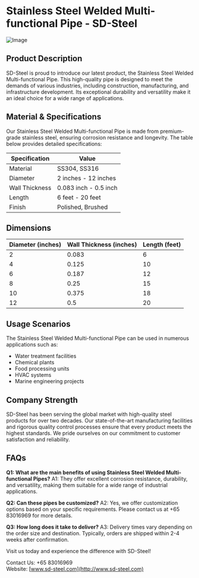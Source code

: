 # Stainless Steel Welded Multi-functional Pipe - SD-Steel

![Image](https://github.com/user-attachments/assets/2567258e-e124-4816-932d-1809bd27ef0b)

## Product Description

SD-Steel is proud to introduce our latest product, the Stainless Steel Welded Multi-functional Pipe. This high-quality pipe is designed to meet the demands of various industries, including construction, manufacturing, and infrastructure development. Its exceptional durability and versatility make it an ideal choice for a wide range of applications.

## Material & Specifications

Our Stainless Steel Welded Multi-functional Pipe is made from premium-grade stainless steel, ensuring corrosion resistance and longevity. The table below provides detailed specifications:

| Specification | Value |
|---------------|-------|
| Material      | SS304, SS316 |
| Diameter      | 2 inches - 12 inches |
| Wall Thickness | 0.083 inch - 0.5 inch |
| Length        | 6 feet - 20 feet |
| Finish        | Polished, Brushed |

## Dimensions

| Diameter (inches) | Wall Thickness (inches) | Length (feet) |
|-------------------|-------------------------|---------------|
| 2                 | 0.083                   | 6             |
| 4                 | 0.125                   | 10            |
| 6                 | 0.187                   | 12            |
| 8                 | 0.25                    | 15            |
| 10                | 0.375                   | 18            |
| 12                | 0.5                     | 20            |

## Usage Scenarios

The Stainless Steel Welded Multi-functional Pipe can be used in numerous applications such as:
- Water treatment facilities
- Chemical plants
- Food processing units
- HVAC systems
- Marine engineering projects

## Company Strength

SD-Steel has been serving the global market with high-quality steel products for over two decades. Our state-of-the-art manufacturing facilities and rigorous quality control processes ensure that every product meets the highest standards. We pride ourselves on our commitment to customer satisfaction and reliability.

## FAQs

**Q1: What are the main benefits of using Stainless Steel Welded Multi-functional Pipes?**
A1: They offer excellent corrosion resistance, durability, and versatility, making them suitable for a wide range of industrial applications.

**Q2: Can these pipes be customized?**
A2: Yes, we offer customization options based on your specific requirements. Please contact us at +65 83016969 for more details.

**Q3: How long does it take to deliver?**
A3: Delivery times vary depending on the order size and destination. Typically, orders are shipped within 2-4 weeks after confirmation.

Visit us today and experience the difference with SD-Steel!

Contact Us: +65 83016969  
Website: [www.sd-steel.com](http://www.sd-steel.com)